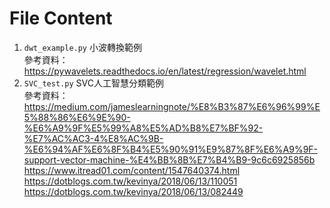 # File Content

1.  `dwt_example.py` 小波轉換範例<br>
參考資料：https://pywavelets.readthedocs.io/en/latest/regression/wavelet.html
2.  `SVC_test.py` SVC人工智慧分類範例<br>
參考資料：https://medium.com/jameslearningnote/%E8%B3%87%E6%96%99%E5%88%86%E6%9E%90-%E6%A9%9F%E5%99%A8%E5%AD%B8%E7%BF%92-%E7%AC%AC3-4%E8%AC%9B-%E6%94%AF%E6%8F%B4%E5%90%91%E9%87%8F%E6%A9%9F-support-vector-machine-%E4%BB%8B%E7%B4%B9-9c6c6925856b<br>
https://www.itread01.com/content/1547640374.html<br>
https://dotblogs.com.tw/kevinya/2018/06/13/110051<br>
https://dotblogs.com.tw/kevinya/2018/06/13/082449

